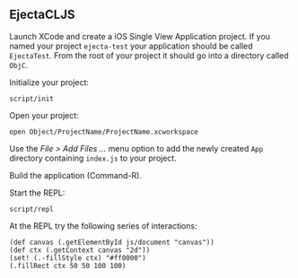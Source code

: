 ## EjectaCLJS

Launch XCode and create a iOS Single View Application project. If you
named your project `ejecta-test` your application should be called
`EjectaTest`. From the root of your project it should go into a
directory called `ObjC`.

Initialize your project:

```shell
script/init
```

Open your project:

```
open Object/ProjectName/ProjectName.xcworkspace
```

Use the *File > Add Files ...* menu option to add the newly created
`App` directory containing `index.js` to your project.

Build the application (Command-R).

Start the REPL:

```shell
script/repl
```

At the REPL try the following series of interactions:

```shell
(def canvas (.getElementById js/document "canvas"))
(def ctx (.getContext canvas "2d"))
(set! (.-fillStyle ctx) "#ff0000")
(.fillRect ctx 50 50 100 100)
```
